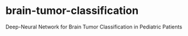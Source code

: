 # brain-tumor-classification
Deep-Neural Network for Brain Tumor Classification in Pediatric Patients
